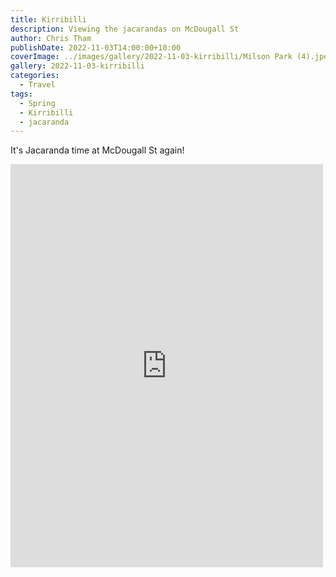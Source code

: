 ```yaml
---
title: Kirribilli
description: Viewing the jacarandas on McDougall St
author: Chris Tham
publishDate: 2022-11-03T14:00:00+10:00
coverImage: ../images/gallery/2022-11-03-kirribilli/Milson Park (4).jpeg
gallery: 2022-11-03-kirribilli
categories:
  - Travel
tags:
  - Spring
  - Kirribilli
  - jacaranda
---
```


It's Jacaranda time at McDougall St again!

<iframe src="https://www.facebook.com/plugins/post.php?href=https%3A%2F%2Fwww.facebook.com%2Fchris1.tham%2Fposts%2Fpfbid0PKoPsw3bCMPiE87wvsXNvRkJko5CVxiuiiRHjhYq5vbv5aehHfA6u31XkaNkdiosl&show_text=true&width=500" width="500" height="645" style="border:none;overflow:hidden" scrolling="no" frameborder="0" allowfullscreen="true" allow="autoplay; clipboard-write; encrypted-media; picture-in-picture; web-share"></iframe>
